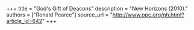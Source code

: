 +++
title = "God's Gift of Deacons"
description = "New Horizons (2010)."
authors = ["Ronald Pearce"]
source_url = "http://www.opc.org/nh.html?article_id=642"
+++
